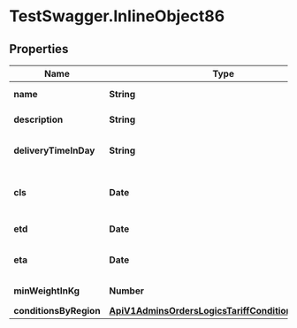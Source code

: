 # TestSwagger.InlineObject86

## Properties

Name | Type | Description | Notes
------------ | ------------- | ------------- | -------------
**name** | **String** | Название тарифа | 
**description** | **String** | Описание тарифа | [optional] 
**deliveryTimeInDay** | **String** | Время доставки, днях | [optional] 
**cls** | **Date** | Дата закрытия приема новых грузов. | [optional] 
**etd** | **Date** | Ожидаема дата отбытия. | [optional] 
**eta** | **Date** | Ожидаема дата прибытия. | [optional] 
**minWeightInKg** | **Number** | Минимальный вес, в кг | [optional] 
**conditionsByRegion** | [**ApiV1AdminsOrdersLogicsTariffConditionsByRegion**](ApiV1AdminsOrdersLogicsTariffConditionsByRegion.md) |  | 


